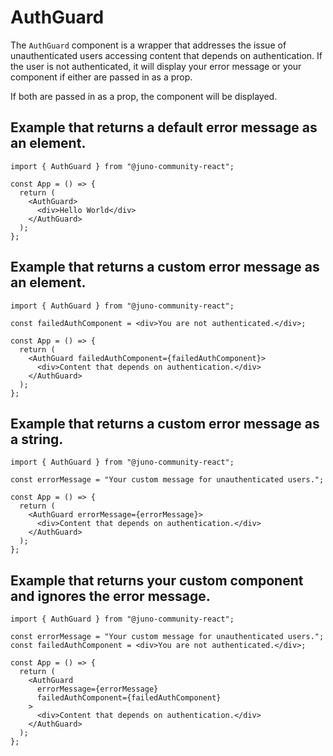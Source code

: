 # AuthGuard

The `AuthGuard` component is a wrapper that addresses the issue of unauthenticated users accessing content that depends on authentication. If the user is not authenticated, it will display your error message or your component if either are passed in as a prop.

If both are passed in as a prop, the component will be displayed.

## Example that returns a default error message as an element.

```tsx
import { AuthGuard } from "@juno-community-react";

const App = () => {
  return (
    <AuthGuard>
      <div>Hello World</div>
    </AuthGuard>
  );
};
```

## Example that returns a custom error message as an element.

```tsx
import { AuthGuard } from "@juno-community-react";

const failedAuthComponent = <div>You are not authenticated.</div>;

const App = () => {
  return (
    <AuthGuard failedAuthComponent={failedAuthComponent}>
      <div>Content that depends on authentication.</div>
    </AuthGuard>
  );
};
```

## Example that returns a custom error message as a string.

```tsx
import { AuthGuard } from "@juno-community-react";

const errorMessage = "Your custom message for unauthenticated users.";

const App = () => {
  return (
    <AuthGuard errorMessage={errorMessage}>
      <div>Content that depends on authentication.</div>
    </AuthGuard>
  );
};
```

## Example that returns your custom component and ignores the error message.

```tsx
import { AuthGuard } from "@juno-community-react";

const errorMessage = "Your custom message for unauthenticated users.";
const failedAuthComponent = <div>You are not authenticated.</div>;

const App = () => {
  return (
    <AuthGuard
      errorMessage={errorMessage}
      failedAuthComponent={failedAuthComponent}
    >
      <div>Content that depends on authentication.</div>
    </AuthGuard>
  );
};
```
